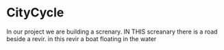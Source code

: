 # CityCycle
In our project we are building a screnary. IN THIS screanary there is a road beside a revir. in this revir a boat floating in the water